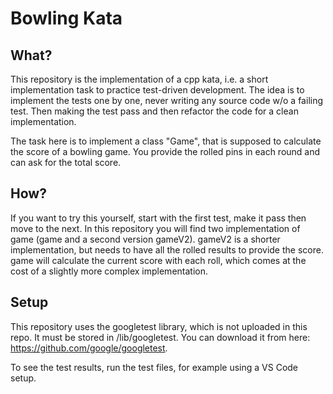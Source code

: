 # Bowling Kata

## What?

This repository is the implementation of a cpp kata, i.e. a short implementation task to practice test-driven development. The idea is to implement the tests one by one, never writing any source code w/o a failing test. Then making the test pass and then refactor the code for a clean implementation.

The task here is to implement a class "Game", that is supposed to calculate the score of a bowling game. You provide the rolled pins in each round and can ask for the total score.

## How?
If you want to try this yourself, start with the first test, make it pass then move to the next. In this repository you will find two implementation of game (game and a second version gameV2). gameV2 is a shorter implementation, but needs to have all the rolled results to provide the score. game will calculate the current score with each roll, which comes at the cost of a slightly more complex implementation.


## Setup
This repository uses the googletest library, which is not uploaded in this repo. It must be stored in /lib/googletest. You can download it from here: https://github.com/google/googletest.

To see the test results, run the test files, for example using a VS Code setup.

